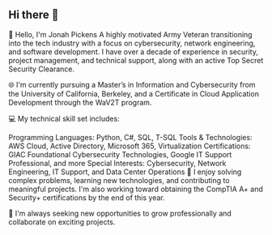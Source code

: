 ## Hi there 👋

👋 Hello, I'm Jonah Pickens
A highly motivated Army Veteran transitioning into the tech industry with a focus on cybersecurity, network engineering, and software development. I have over a decade of experience in security, project management, and technical support, along with an active Top Secret Security Clearance.

🌐 I'm currently pursuing a Master’s in Information and Cybersecurity from the University of California, Berkeley, and a Certificate in Cloud Application Development through the WaV2T program.

💻 My technical skill set includes:

Programming Languages: Python, C#, SQL, T-SQL
Tools & Technologies: AWS Cloud, Active Directory, Microsoft 365, Virtualization
Certifications: GIAC Foundational Cybersecurity Technologies, Google IT Support Professional, and more
Special Interests: Cybersecurity, Network Engineering, IT Support, and Data Center Operations
🔧 I enjoy solving complex problems, learning new technologies, and contributing to meaningful projects. I'm also working toward obtaining the CompTIA A+ and Security+ certifications by the end of this year.

🚀 I'm always seeking new opportunities to grow professionally and collaborate on exciting projects.
